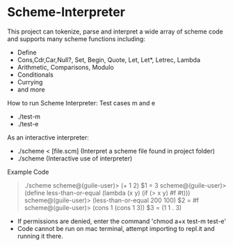 # Scheme-Interpreter
This project can tokenize, parse and interpret a wide array of scheme code and supports many scheme functions including:
- Define
- Cons,Cdr,Car,Null?, Set, Begin, Quote, Let, Let*, Letrec, Lambda
- Arithmetic, Comparisons, Modulo
- Conditionals
- Currying
- and more


How to run Scheme Interpreter:
Test cases m and e
- ./test-m
- ./test-e

As an interactive interpreter:
- ./scheme < [file.scm] (Interpret a scheme file found in project folder)
- ./scheme (Interactive use of interpreter)

Example Code
> ./scheme
scheme@(guile-user)> (+ 1 2)
$1 = 3
scheme@(guile-user)> (define less-than-or-equal
  (lambda (x y)
    (if (> x y) #f #t)))
scheme@(guile-user)> (less-than-or-equal 200 100)
$2 = #f
scheme@(guile-user)> (cons 1 (cons 1 3))
$3 = (1 1 . 3)

* If permissions are denied, enter the command 'chmod a+x test-m test-e'
* Code cannot be run on mac terminal, attempt importing to repl.it and running it there.
